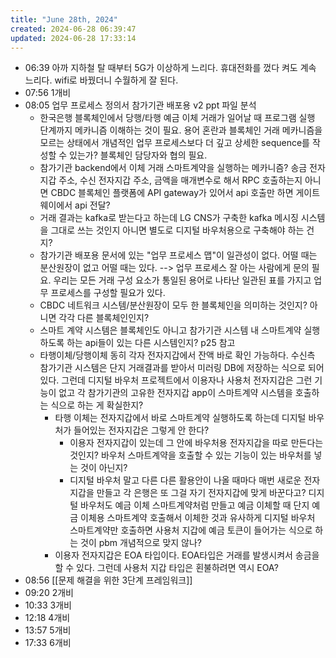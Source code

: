 ```yaml
---
title: "June 28th, 2024"
created: 2024-06-28 06:39:47
updated: 2024-06-28 17:33:14
---
```

  * 06:39 아까 지하철 탈 때부터 5G가 이상하게 느리다. 휴대전화를 껐다 켜도 계속 느리다. wifi로 바꿨더니 수월하게 잘 된다.
  * 07:56 1개비
  * 08:05 업무 프로세스 정의서 참가기관 배포용 v2 ppt 파일 분석
    * 한국은행 블록체인에서 당행/타행 예금 이체 거래가 일어날 때 프로그램 실행 단계까지 메카니즘 이해하는 것이 필요. 용어 혼란과 블록체인 거래 메카니즘을 모르는 상태에서 개념적인 업무 프로세스보다 더 깊고 상세한 sequence를 작성할 수 있는가? 블록체인 담당자와 협의 필요.
    * 참가기관 backend에서 이체 거래 스마트계약을 실행하는 메카니즘? 송금 전자지갑 주소, 수신 전자지갑 주소, 금액을 매개변수로 해서 RPC 호출하는지 아니면 CBDC 블록체인 플랫폼에 API gateway가 있어서 api 호출만 하면 게이트웨이에서 api 전달? 
    * 거래 결과는 kafka로 받는다고 하는데 LG CNS가 구축한 kafka 메시징 시스템을 그대로 쓰는 것인지 아니면 별도로 디지털 바우처용으로 구축해야 하는 건지?
    * 참가기관 배포용 문서에 있는 "업무 프로세스 맵"이 일관성이 없다. 어떨 때는 분산원장이 없고 어떨 때는 있다. --> 업무 프로세스 잘 아는 사람에게 문의 필요. 우리는 모든 거래 구성 요소가 통일된 용어로 나타난 일관된 표를 가지고 업무 프로세스를 구성할 필요가 있다.
    * CBDC 네트워크 시스템/분산원장이 모두 한 블록체인을 의미하는 것인지? 아니면 각각 다른 블록체인인지?
    * 스마트 계약 시스템은 블록체인도 아니고 참가기관 시스템 내 스마트계약 실행하도록 하는 api들이 있는 다른 시스템인지? p25 참고
    * 타행이체/당행이체 동히 각자 전자지갑에서 잔액 바로 확인 가능하다. 수신측 참가기관 시스템은 단지 거래결과를 받아서 미러링 DB에 저장하는 식으로 되어 있다. 그런데 디지털 바우처 프로젝트에서 이용자나 사용처 전자지갑은 그런 기능이 없고 각 참가기관의 고유한 전자지갑 app이 스마트계약 시스템을 호출하는 식으로 하는 게 확실한지?
      * 타행 이체는 전자지갑에서 바로 스마트계약 실행하도록 하는데 디지털 바우처가 들어있는 전자지갑은 그렇게 안 한다?
        * 이용자 전자지갑이 있는데 그 안에 바우처용 전자지갑을 따로 만든다는 것인지? 바우처 스마트계약을 호출할 수 있는 기능이 있는 바우처를 넣는 것이 아닌지?
        * 디지털 바우처 말고 다른 다른 활용안이 나올 때마다 매번 새로운 전자지갑을 만들고 각 은행은 또 그걸 자기 전자지갑에 맞게 바꾼다고? 디지털 바우처도 예금 이체 스마트계약처럼 만들고 예금 이체할 때 단지 예금 이체용 스마트계약 호출해서 이체한 것과 유사하게 디지털 바우처 스마트계약만 호출하면 사용처 지갑에 예금 토큰이 들어가는 식으로 하는 것이 pbm 개념적으로 맞지 않나? 
      * 이용자 전자지갑은 EOA 타입이다. EOA타입은 거래를 발생시켜서 송금을 할 수 있다. 그런데 사용처 지갑 타입은 횐불하려면 역시 EOA? 
  * 08:56 [[문제 해결을 위한 3단계 프레임워크]]
  * 09:20 2개비
  * 10:33 3개비
  * 12:18 4개비
  * 13:57 5개비
  * 17:33 6개비
